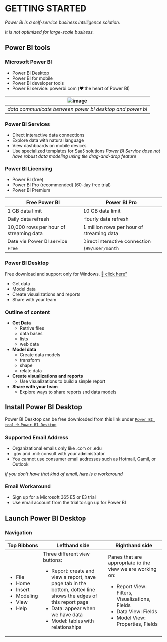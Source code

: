# GETTING STARTED

*Power BI is a self-service business intelligence solution.*

*It is not optimized for large-scale business.*

## Power BI tools

### Microsoft Power BI
- Power BI Desktop
- Power BI for mobile
- Power BI developer tools
- Power BI service: powerbi.com (:heart: the heart of Power BI)

| ![image](https://user-images.githubusercontent.com/19381768/224846356-3192a266-02f2-4f41-ba58-76dbf57b6186.png) |
| :--: | 
| *data communicate between power bi desktop and power bi* |

### Power BI Services
- Direct interactive data connections
- Explore data with natural language
- View dashboards on mobile devices
- Use specialized templates for SaaS solutions
*Power BI Service dose not have robust data modeling using the drag-and-drop feature*

### Power BI Licensing
- Power BI (free)
- Power BI Pro (recommended) (60-day free trial)
- Power BI Premium

| Free Power BI | Power BI Pro |
| --- | --- |
| 1 GB data limit | 10 GB data limit |
| Daily data refresh | Hourly data refresh |
| 10,000 rows per hour of streaming data | 1 million rows per hour of streaming data |
| Data via Power BI service | Direct interactive connection |
| `Free` | `$99/user/month` |

### <a id="my-link"></a>Power BI Desktop
Free download and support only for Windows. [:link: click here"](https://www.microsoft.com/en-us/download/details.aspx?id=58494")
- Get data
- Model data
- Create visualizations and reports
- Share with your team

### Outline of content
- **Get Data**
  - Retrive files
  - data bases
  - lists
  - web data
- **Model data**
  - Create data models
  - transform
  - shape
  - relate data
- **Create visualizations and reports**
  - Use visualizations to build a simple report
- **Share with your team**
  - Explore ways to share reports and data models 

## Install Power BI Desktop

Power BI Desktop can be free downloaded from this link under [`Power BI tool` -> `Power BI Desktop`]("#mylink")

### Supported Email Address
- Organizational emails only like .com or .edu
- .gov and .mil: consult with your administrator
- You cannot use consumer email addresses such as Hotmail, Gamil, or Outlook

*if you don't have that kind of email, here is a workaround*
### Email Workaround
- Sign up for a Microsoft 365 E5 or E3 trial
- Use email account from the trial to sign up for Power BI

## Launch Power BI Desktop

### Navigation
| Top Ribbons | Lefthand side | Righthand side |
| --- | --- | --- |
| <ul><li>File</li><li>Home</li><li>Insert</li><li>Modeling</li><li>View</li><li>Help</li></ul> | Three different view buttons:<ul><li>Report: create and view a report, have page tab in the bottom, dotted line shows the edges of this report page</li><li>Data: appear when we have data</li><li>Model: tables with relationships</li></ul> | Panes that are appropriate to the view we are working on:<ul><li>Report View: Filters, Visualizations, Fields</li><li>Data View: Fields</li><li>Model View: Properties, Fields</li></ul> |
